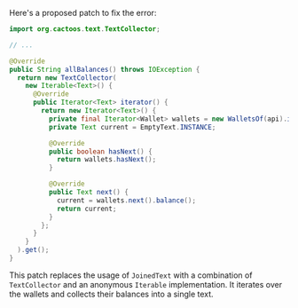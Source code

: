 Here's a proposed patch to fix the error:

```java
import org.cactoos.text.TextCollector;

// ...

@Override
public String allBalances() throws IOException {
  return new TextCollector(
    new Iterable<Text>() {
      @Override
      public Iterator<Text> iterator() {
        return new Iterator<Text>() {
          private final Iterator<Wallet> wallets = new WalletsOf(api).iterator();
          private Text current = EmptyText.INSTANCE;

          @Override
          public boolean hasNext() {
            return wallets.hasNext();
          }

          @Override
          public Text next() {
            current = wallets.next().balance();
            return current;
          }
        };
      }
    }
  ).get();
}
```

This patch replaces the usage of `JoinedText` with a combination of `TextCollector` and an anonymous `Iterable` implementation. It iterates over the wallets and collects their balances into a single text.